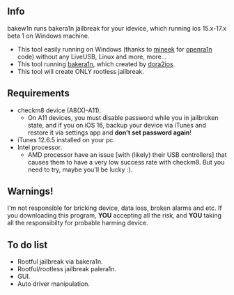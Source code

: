 ## Info
bakew1n runs bakera1n jailbreak for your idevice, which running ios 15.x-17.x beta 1 on Windows machine.

- This tool easily running on Windows (thanks to [mineek](github.com/mineek) for [openra1n](github.com/mineek/openra1n) code) without any LiveUSB, Linux and more, more...
- This tool running [bakera1n](github.com/dora2-iOS/bakera1n), which created by [dora2ios](github.com/dora2-iOS).
- This tool will create ONLY rootless jailbreak.

## Requirements

- checkm8 device (A8(X)-A11).
  - On A11 devices, you must disable password while you in jailbroken state, and if you on iOS 16, backup your device via iTunes and restore it via settings app and **don't set password again**!
- iTunes 12.6.5 installed on your pc.
- Intel processor.
  - AMD processor have an issue [with (likely) their USB controllers] that causes them to have a very low success rate with checkm8. But you need to try, maybe you'll be lucky :).

## Warnings!

I'm not responsible for bricking device, data loss, broken alarms and etc. If you downloading this program, **YOU** accepting all the risk, and **YOU** taking all the responsibilty for probable harming device.

## To do list

- Rootful jailbreak via bakera1n.
- Rootful/rootless jailbreak palera1n.
- GUI.
- Auto driver manipulation.
